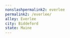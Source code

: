 ```yaml
---
﻿nonslashpermalink2: everlee
permalink2: /everlee/
alley: Everlee
city: Biddeford
state: Maine
---
```

